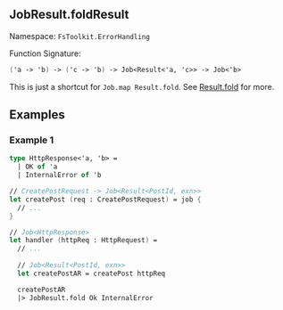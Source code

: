 ## JobResult.foldResult

Namespace: `FsToolkit.ErrorHandling`

Function Signature:

```fsharp
('a -> 'b) -> ('c -> 'b) -> Job<Result<'a, 'c>> -> Job<'b>
```

This is just a shortcut for `Job.map Result.fold`. See [Result.fold](../result/fold.md) for more.

## Examples

### Example 1

```fsharp
type HttpResponse<'a, 'b> =
  | OK of 'a
  | InternalError of 'b

// CreatePostRequest -> Job<Result<PostId, exn>>
let createPost (req : CreatePostRequest) = job {
  // ...
}

// Job<HttpResponse>
let handler (httpReq : HttpRequest) = 
  // ... 
  
  // Job<Result<PostId, exn>>
  let createPostAR = createPost httpReq

  createPostAR
  |> JobResult.fold Ok InternalError
```

